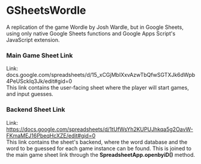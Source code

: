 # GSheetsWordle
A replication of the game Wordle by Josh Wardle, but in Google Sheets, using only native Google Sheets functions and Google Apps Script's JavaScript extension.

### Main Game Sheet Link
Link: docs.google.com/spreadsheets/d/15_xCGjMbIXxvAzwTbQfwSGTXJk6dWpb4PeUSckIq3Jk/edit#gid=0  
This link contains the user-facing sheet where the player will start games, and input guesses.

### Backend Sheet Link
Link: https://docs.google.com/spreadsheets/d/1tUfWsYh2KUPUJhkqa5g2OavW-FKmaMEJ16PbeqHcXZE/edit#gid=0  
This link contains the sheet's backend, where the word database and the word to be guessed for each game instance can be found. This is joined to the main game sheet link through the **SpreadsheetApp.openbyiD()** method.
